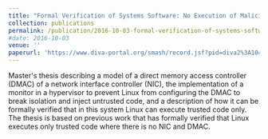 ```yaml
---
title: "Formal Verification of Systems Software: No Execution of Malicious Software in Linux in Networked Embedded Systems"
collection: publications
permalink: /publication/2016-10-03-formal-verification-of-systems-software:-no-execution-of-malicious-software-in-linux-in-networked-embedded-systems-0
#date: 2016-10-03
venue: ''
paperurl: 'https://www.diva-portal.org/smash/record.jsf?pid=diva2%3A1045316&dswid=9694'
---
```

Master's thesis describing a model of a direct memory access controller (DMAC) of a network interface controller (NIC), the implementation of a monitor in a hypervisor to prevent Linux from configuring the DMAC to break isolation and inject untrusted code, and a description of how it can be formally verified that in this system Linux can execute trusted code only. The thesis is based on previous work that has formally verified that Linux executes only trusted code where there is no NIC and DMAC.
